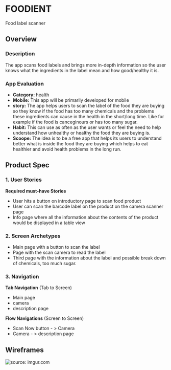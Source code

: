 # FOODIENT
Food label scanner

## Overview
### Description
The app scans food labels and brings more in-depth information so the user knows what the ingredients in the label mean and how good/healthy it is.

### App Evaluation

- **Category:** health 
- **Mobile:** This app will be primarily developed for mobile 
- **story:** The app helps users to scan the label of the food they are buying
so they know if the food has too many chemicals and the problems these ingredients
can cause in the health in the short/long time. Like for example if the food 
is canceginours or has too many sugar.
- **Habit:** This can use as often as the user wants or feel the need to help
understand how unhealthy or healthy the food they are buying is. 
- **Scoope:** The idea is to be a free app that helps its users to understand 
better what is inside the food they are buying which helps to eat healthier and 
avoid health problems in the long run. 

## Product Spec
### 1. User Stories 

**Required must-have Stories** 

* User hits a button on introductory page to scan food product
* User can scan the barcode label on the product on the camera scanner page
* Info page where all the information about the contents of the product would be displayed in a table view

### 2. Screen Archetypes
* Main page with a button to scan the label
* Page with the scan camera to read the label
* Third page with the information about the label and possible break down of 
chemicals, too much sugar. 


### 3. Navigation

**Tab Navigation** (Tab to Screen)

* Main page
* camera
* description page

**Flow Navigations** (Screen to Screen)

* Scan Now button - > Camera 
* Camera - > description page 


## Wireframes
<img src="https://i.imgur.com/HuaKAOr.jpg" title="source: imgur.com" /></a>
